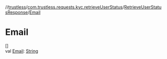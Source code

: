 //[trustless](../../../index.md)/[com.trustless.requests.kyc.retrieveUserStatus](../index.md)/[RetrieveUserStatusResponse](index.md)/[Email](-email.md)

# Email

[]\
val [Email](-email.md): [String](https://kotlinlang.org/api/latest/jvm/stdlib/kotlin/-string/index.html)

